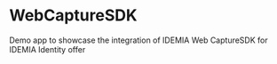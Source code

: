 # WebCaptureSDK
Demo app to showcase the integration of IDEMIA Web CaptureSDK for IDEMIA Identity offer
